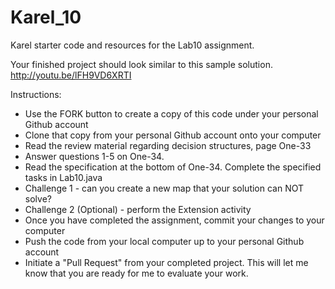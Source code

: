 Karel_10
======

Karel starter code and resources for the Lab10 assignment.

Your finished project should look similar to this sample solution. http://youtu.be/lFH9VD6XRTI

Instructions:
* Use the FORK button to create a copy of this code under your personal Github account
* Clone that copy from your personal Github account onto your computer
* Read the review material regarding decision structures, page One-33
* Answer questions 1-5 on One-34.
* Read the specification at the bottom of One-34.  Complete the specified tasks in Lab10.java
* Challenge 1 - can you create a new map that your solution can NOT solve?
* Challenge 2 (Optional) - perform the Extension activity 
* Once you have completed the assignment, commit your changes to your computer
* Push the code from your local computer up to your personal Github account
* Initiate a "Pull Request" from your completed project.  This will let me know that you are ready for me to evaluate your work.
